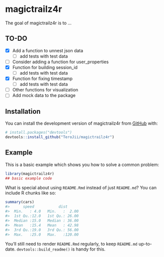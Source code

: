 
<!-- README.md is generated from README.Rmd. Please edit that file -->

# magictrailz4r

<!-- badges: start -->
<!-- badges: end -->

The goal of magictrailz4r is to …

## TO-DO

- [x] Add a function to unnest json data
  - [ ] add tests with test data
- [ ] Consider adding a function for user_properties
- [x] Function for building session_id
  - [ ] add tests with test data
- [x] Function for fixing timestamp
  - [ ] add tests with test data
- [ ] Other functions for visualization
- [ ] Add mock data to the package

## Installation

You can install the development version of magictrailz4r from
[GitHub](https://github.com/) with:

``` r
# install.packages("devtools")
devtools::install_github("TeroJii/magictrailz4r")
```

## Example

This is a basic example which shows you how to solve a common problem:

``` r
library(magictrailz4r)
## basic example code
```

What is special about using `README.Rmd` instead of just `README.md`?
You can include R chunks like so:

``` r
summary(cars)
#>      speed           dist       
#>  Min.   : 4.0   Min.   :  2.00  
#>  1st Qu.:12.0   1st Qu.: 26.00  
#>  Median :15.0   Median : 36.00  
#>  Mean   :15.4   Mean   : 42.98  
#>  3rd Qu.:19.0   3rd Qu.: 56.00  
#>  Max.   :25.0   Max.   :120.00
```

You’ll still need to render `README.Rmd` regularly, to keep `README.md`
up-to-date. `devtools::build_readme()` is handy for this.
